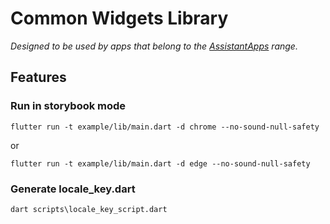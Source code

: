 # Common Widgets Library

_Designed to be used by apps that belong to the [AssistantApps](https://assistantapps.com) range._

## Features

### Run in storybook mode
```
flutter run -t example/lib/main.dart -d chrome --no-sound-null-safety
```
or
```
flutter run -t example/lib/main.dart -d edge --no-sound-null-safety
```

### Generate locale_key.dart
```
dart scripts\locale_key_script.dart
```
